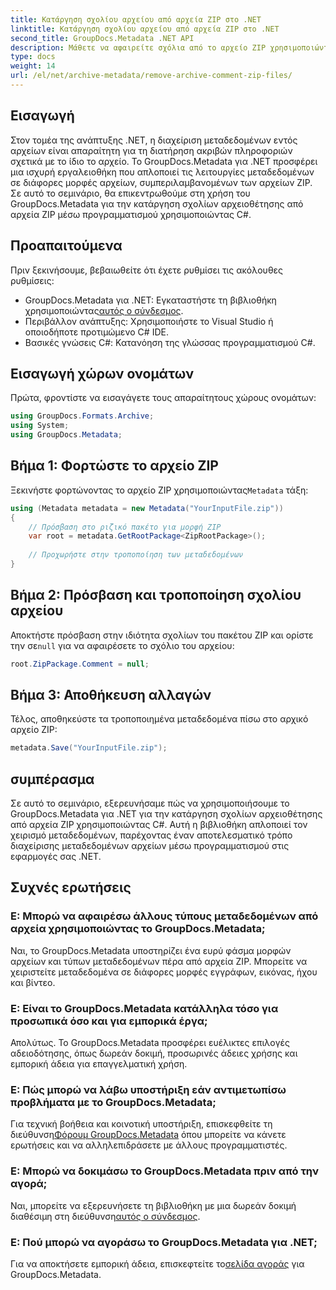 ```yaml
---
title: Κατάργηση σχολίου αρχείου από αρχεία ZIP στο .NET
linktitle: Κατάργηση σχολίου αρχείου από αρχεία ZIP στο .NET
second_title: GroupDocs.Metadata .NET API
description: Μάθετε να αφαιρείτε σχόλια από το αρχείο ZIP χρησιμοποιώντας το GroupDocs.Metadata για .NET. Βελτιώστε τις δεξιότητές σας στη διαχείριση μεταδεδομένων.
type: docs
weight: 14
url: /el/net/archive-metadata/remove-archive-comment-zip-files/
---
```

## Εισαγωγή
Στον τομέα της ανάπτυξης .NET, η διαχείριση μεταδεδομένων εντός αρχείων είναι απαραίτητη για τη διατήρηση ακριβών πληροφοριών σχετικά με το ίδιο το αρχείο. Το GroupDocs.Metadata για .NET προσφέρει μια ισχυρή εργαλειοθήκη που απλοποιεί τις λειτουργίες μεταδεδομένων σε διάφορες μορφές αρχείων, συμπεριλαμβανομένων των αρχείων ZIP. Σε αυτό το σεμινάριο, θα επικεντρωθούμε στη χρήση του GroupDocs.Metadata για την κατάργηση σχολίων αρχειοθέτησης από αρχεία ZIP μέσω προγραμματισμού χρησιμοποιώντας C#. 
## Προαπαιτούμενα
Πριν ξεκινήσουμε, βεβαιωθείτε ότι έχετε ρυθμίσει τις ακόλουθες ρυθμίσεις:
-  GroupDocs.Metadata για .NET: Εγκαταστήστε τη βιβλιοθήκη χρησιμοποιώντας[αυτός ο σύνδεσμος](https://releases.groupdocs.com/metadata/net/).
- Περιβάλλον ανάπτυξης: Χρησιμοποιήστε το Visual Studio ή οποιοδήποτε προτιμώμενο C# IDE.
- Βασικές γνώσεις C#: Κατανόηση της γλώσσας προγραμματισμού C#.

## Εισαγωγή χώρων ονομάτων
Πρώτα, φροντίστε να εισαγάγετε τους απαραίτητους χώρους ονομάτων:
```csharp
using GroupDocs.Formats.Archive;
using System;
using GroupDocs.Metadata;
```

## Βήμα 1: Φορτώστε το αρχείο ZIP
 Ξεκινήστε φορτώνοντας το αρχείο ZIP χρησιμοποιώντας`Metadata` τάξη:
```csharp
using (Metadata metadata = new Metadata("YourInputFile.zip"))
{
    // Πρόσβαση στο ριζικό πακέτο για μορφή ZIP
    var root = metadata.GetRootPackage<ZipRootPackage>();
    
    // Προχωρήστε στην τροποποίηση των μεταδεδομένων
}
```
## Βήμα 2: Πρόσβαση και τροποποίηση σχολίου αρχείου
Αποκτήστε πρόσβαση στην ιδιότητα σχολίων του πακέτου ZIP και ορίστε την σε`null` για να αφαιρέσετε το σχόλιο του αρχείου:
```csharp
root.ZipPackage.Comment = null;
```
## Βήμα 3: Αποθήκευση αλλαγών
Τέλος, αποθηκεύστε τα τροποποιημένα μεταδεδομένα πίσω στο αρχικό αρχείο ZIP:
```csharp
metadata.Save("YourInputFile.zip");
```

## συμπέρασμα
Σε αυτό το σεμινάριο, εξερευνήσαμε πώς να χρησιμοποιήσουμε το GroupDocs.Metadata για .NET για την κατάργηση σχολίων αρχειοθέτησης από αρχεία ZIP χρησιμοποιώντας C#. Αυτή η βιβλιοθήκη απλοποιεί τον χειρισμό μεταδεδομένων, παρέχοντας έναν αποτελεσματικό τρόπο διαχείρισης μεταδεδομένων αρχείων μέσω προγραμματισμού στις εφαρμογές σας .NET.

## Συχνές ερωτήσεις
### Ε: Μπορώ να αφαιρέσω άλλους τύπους μεταδεδομένων από αρχεία χρησιμοποιώντας το GroupDocs.Metadata;
Ναι, το GroupDocs.Metadata υποστηρίζει ένα ευρύ φάσμα μορφών αρχείων και τύπων μεταδεδομένων πέρα από αρχεία ZIP. Μπορείτε να χειριστείτε μεταδεδομένα σε διάφορες μορφές εγγράφων, εικόνας, ήχου και βίντεο.
### Ε: Είναι το GroupDocs.Metadata κατάλληλα τόσο για προσωπικά όσο και για εμπορικά έργα;
Απολύτως. Το GroupDocs.Metadata προσφέρει ευέλικτες επιλογές αδειοδότησης, όπως δωρεάν δοκιμή, προσωρινές άδειες χρήσης και εμπορική άδεια για επαγγελματική χρήση.
### Ε: Πώς μπορώ να λάβω υποστήριξη εάν αντιμετωπίσω προβλήματα με το GroupDocs.Metadata;
 Για τεχνική βοήθεια και κοινοτική υποστήριξη, επισκεφθείτε τη διεύθυνση[Φόρουμ GroupDocs.Metadata](https://forum.groupdocs.com/c/metadata/14) όπου μπορείτε να κάνετε ερωτήσεις και να αλληλεπιδράσετε με άλλους προγραμματιστές.
### Ε: Μπορώ να δοκιμάσω το GroupDocs.Metadata πριν από την αγορά;
 Ναι, μπορείτε να εξερευνήσετε τη βιβλιοθήκη με μια δωρεάν δοκιμή διαθέσιμη στη διεύθυνση[αυτός ο σύνδεσμος](https://releases.groupdocs.com/).
### Ε: Πού μπορώ να αγοράσω το GroupDocs.Metadata για .NET;
 Για να αποκτήσετε εμπορική άδεια, επισκεφτείτε το[σελίδα αγοράς](https://purchase.groupdocs.com/buy) για GroupDocs.Metadata.